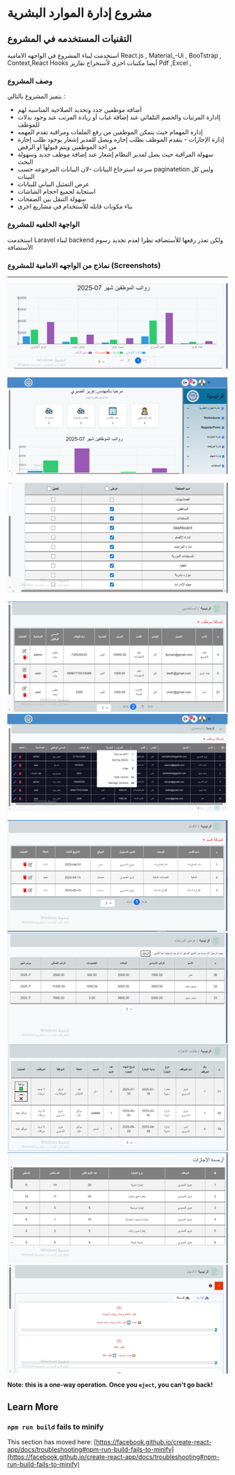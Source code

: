 # مشروع إدارة الموارد البشرية 
 

## التقنيات المستخدمه في المشروع

استخدمت لبناء المشروع في الواجهه الامامية React.js , Material_-Ui , BooTstrap , Context,React Hooks
أيضا مكتبات اخرى لأستخراج تقارير Pdf ,Excel ,

###  وصف المشروع

يتميز المشروع بالتالي :<br/>
 * أضافة موظفين جدد وتحديد الصلاحية المناسبه لهم   </br>
 * إادارة المرتبات والخصم التلقائي عند إضافة غياب أو زيادة المرتب عند وجود بدلات للموظف </br>
 * إدارة المهمام حيث يتمكن الموظفين من رفع الملفات ومراقبة تقدم المهمه </br>
 * إدارة الإجازات - يتقدم الموظف بطلب إجازه ويصل للمدير إشعار بوجود طلب إجازة من احد الموظفين ويتم قبولها او الرفض </br>
 * سهولة المراقبة حيث يصل لمدير النظام إشعار عند إضافة موظف جديد وسهولة البحث </br>
 * سرعة استرجاع البيانات -لان البيانات المرجوعه حسب paginatetion ولس كل البينات  </br> 
 * عرض التمثيل البياني للبيانات </br>
 * استجابة لجميع احجام الشاشات </br>
 * سهولة التنقل بين الصفحات </br>
 * بناء مكونات قابله للأستخدام في مشاريع اخرى </br>
   

 
 ### الواجهة الخلفيه للمشروع 
استخدمت Laravel لبناء backend  ولكن تعذر رفعها للأستضافه نظرا لعدم تجديد رسوم الأستضافة 
 
 

### نماذج من الواجهه الامامية للمشروع (Screenshots) 
- - -
![واجهة التطبيق](https://github.com/azizaldhubri/hrFrontEnd2/blob/main/public/screenshots/home1.PNG)  </br><br/>
![واجهة التطبيق](https://github.com/azizaldhubri/hrFrontEnd2/blob/main/public/screenshots/home1.1.PNG)  </br><br/>
![واجهة التطبيق](https://github.com/azizaldhubri/hrFrontEnd2/blob/main/public/screenshots/permissions.PNG)  </br><br/>
![واجهة التطبيق](https://github.com/azizaldhubri/hrFrontEnd2/blob/main/public/screenshots/users1.1.PNG)  </br>
![واجهة التطبيق](https://github.com/azizaldhubri/hrFrontEnd2/blob/main/public/screenshots/users1.2.PNG)  </br><br/>
![واجهة التطبيق](https://github.com/azizaldhubri/hrFrontEnd2/blob/main/public/screenshots/department.PNG)  </br>
![واجهة التطبيق](https://github.com/azizaldhubri/hrFrontEnd2/blob/main/public/screenshots/Salaries.PNG)  </br>
![واجهة التطبيق](https://github.com/azizaldhubri/hrFrontEnd2/blob/main/public/screenshots/Leave_requests.PNG)  </br>
![واجهة التطبيق](https://github.com/azizaldhubri/hrFrontEnd2/blob/main/public/screenshots/leave_balances.PNG)  </br>
![واجهة التطبيق](https://github.com/azizaldhubri/hrFrontEnd2/blob/main/public/screenshots/tasks.PNG)  </br>
 


**Note: this is a one-way operation. Once you `eject`, you can't go back!**

 

## Learn More

 

### `npm run build` fails to minify

This section has moved here: [https://facebook.github.io/create-react-app/docs/troubleshooting#npm-run-build-fails-to-minify](https://facebook.github.io/create-react-app/docs/troubleshooting#npm-run-build-fails-to-minify)
